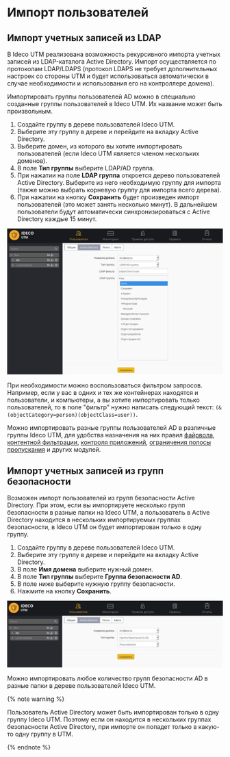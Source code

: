 # Импорт пользователей

## Импорт учетных записей из LDAP

В Ideco UTM реализована возможность рекурсивного импорта учетных записей из LDAP-каталога Active Directory. Импорт осуществляется по протоколам LDAP/LDAPS (протокол LDAPS не требует дополнительных настроек со стороны UTM и будет использоваться автоматически в случае необходимости и использования его на контроллере домена).

Импортировать группы пользователей AD можно в специально созданные группы пользователей в Ideco UTM. Их название может быть произвольным.

1. Создайте группу в дереве пользователей Ideco UTM.
2. Выберите эту группу в дереве и перейдите на вкладку Active Directory.
3. Выберите домен, из которого вы хотите импортировать пользователей (если Ideco UTM является членом нескольких доменов).
4. В поле **Тип группы** выберите LDAP/AD группа.
5. При нажатии на поле **LDAP группа** откроется дерево пользователей Active Directory. Выберите из него необходимую группу для импорта (также можно выбрать корневую группу для импорта всего дерева).
6. При нажатии на кнопку **Сохранить** будет произведен импорт пользователей (это может занять несколько минут). В дальнейшем пользователи будут автоматически синхронизироваться с Active Directory каждые 15 минут. &#x20;

![](../../attachments/6356999/11436092.png)

При необходимости можно воспользоваться фильтром запросов. Например, если у вас в одних и тех же контейнерах находятся и пользователи, и компьютеры, а вы хотите импортировать только пользователей, то в поле "фильтр" нужно написать следующий текст: `(&(objectCategory=person)(objectClass=user))`.

Можно импортировать разные группы пользователей AD в различные группы Ideco UTM, для удобства назначения на них правил [файрвола](../../access-rules/firewall.md), [контентной фильтрации](../../access-rules/content-filter/), [контроля приложений](../../access-rules/application-control/), [ограничения полосы пропускания](../../access-rules/shaper.md) и других модулей.

## Импорт учетных записей из групп безопасности

Возможен импорт пользователей из групп безопасности Active Directory. При этом, если вы импортируете несколько групп безопасности в разные папки на Ideco UTM, а пользователь в Active Directory находится в нескольких импортируемых группах безопасности, в Ideco UTM он будет импортирован только в одну группу.

1. Создайте группу в дереве пользователей Ideco UTM.
2. Выберите эту группу в дереве и перейдите на вкладку Active Directory.
3. В поле **Имя домена** выберите нужный домен.
4. В поле **Тип группы** выберите **Группа безопасности AD**.
5. В поле ниже выберите нужную группу безопасности.
6. Нажмите на кнопку **Сохранить**. &#x20;

![](../../attachments/6356999/11436096.png)

Можно импортировать любое количество групп безопасности AD в разные папки в дереве пользователей Ideco UTM.

{% note warning %}

Пользователь Active Directory может быть импортирован только в одну группу Ideco UTM. Поэтому если он находится в нескольких группах безопасности Active Directory, при импорте он попадет только в какую-то одну группу в UTM.

{% endnote %}

